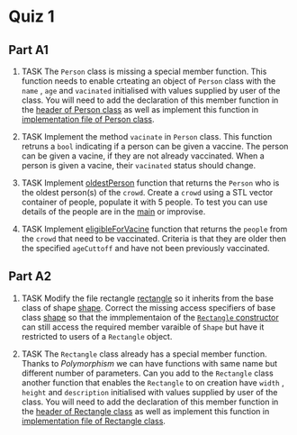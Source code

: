 Quiz 1
======

Part A1
------

1) TASK
The `Person` class is missing a special member function. This function needs to enable crteating an object of `Person` class with the `name` , `age` and `vacinated` initialised with values supplied by user of the class. You will need to add the declaration of this member function in the [header of Person class](./a1/person.h) as well as implement this function in [implementation file of Person class](./a1/person.cpp).
2) TASK
Implement the method `vacinate` in `Person` class. This function retruns a `bool` indicating if a person can be given a vaccine. The person can be given a vacine, if they are not already vaccinated.  When a person is given a vacine, their `vacinated` status should change.


3) TASK
Implement [oldestPerson](./a1/processing.h) function that returns the `Person` who is the oldest person(s) of the `crowd`. Create a `crowd` using a STL vector container of people, populate it with 5 people. To test you can use details of the people are in the [main](./a1/main.cpp) or improvise.

4) TASK
Implement [eligibleForVacine](./a1/processing.h) function that returns the `people` from the `crowd` that need to be vaccinated. Criteria is that they are older then the specified `ageCuttoff` and have not been previously vaccinated.

Part A2
------

1) TASK
Modify the file rectangle [rectangle](./a2/rectangle.h) so it inherits from the base class of shape [shape](./a2/shape.h). Correct the missing access specifiers of base class [shape](./b2/shape.h) so that the immplementaion of the [`Rectangle` constructor](./a2/rectangle.cpp) can still access the required member varaible of `Shape` but have it restricted to users of a `Rectangle` object.

2) TASK
The `Rectangle` class already has a special member function. Thanks to *Polymorphism* we can have functions with same name but different number of parameters. Can you add to the `Rectangle` class another function that enables the `Rectangle` to on creation have `width` , `height` and `description` initialised with values supplied by user of the class. You will need to add the declaration of this member function in the
[header of Rectangle class](./a2/rectangle.h) as well as implement this function in [implementation file of Rectangle class](./a2/rectangle.cpp).

